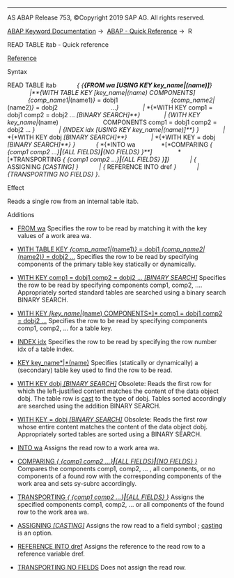   

* * *

AS ABAP Release 753, ©Copyright 2019 SAP AG. All rights reserved.

[ABAP Keyword Documentation](https://help.sap.com/doc/abapdocu_753_index_htm/7.53/en-US/abenabap.htm) →  [ABAP - Quick Reference](https://help.sap.com/doc/abapdocu_753_index_htm/7.53/en-US/abenabap_shortref.htm) →  R

READ TABLE itab - Quick reference

[Reference](https://help.sap.com/doc/abapdocu_753_index_htm/7.53/en-US/abapread_table.htm)

Syntax

READ TABLE itab
           *{* *{**{*FROM wa *\[*USING KEY key\_name*|*(name)*\]**}*
             *|**{*WITH TABLE KEY *\[*key\_name*|*(name) COMPONENTS*\]*
                              *{*comp\_name1*|*(name1)*}* = dobj1
                              *{*comp\_name2*|*(name2)*}* = dobj2
                              ...*}*
             *|* *{*WITH KEY comp1 = dobj1 comp2 = dobj2 ... *\[*BINARY SEARCH*\]**}*
             *|* *{*WITH KEY key\_name*|*(name)
                         COMPONENTS comp1 = dobj1 comp2 = dobj2 ... *}*
             *|* *{*INDEX idx *\[*USING KEY key\_name*|*(name)*\]**}* *}*
             *|* *{*WITH KEY dobj *\[*BINARY SEARCH*\]**}*
             *|* *{*WITH KEY = dobj *\[*BINARY SEARCH*\]**}* *}*
           *{* *{*INTO wa
              *\[*COMPARING *{* *{*comp1 comp2 ...*}**|**{*ALL FIELDS*}**|**{*NO FIELDS*}* *}**\]*
              *\[*TRANSPORTING *{* *{*comp1 comp2 ...*}**|**{*ALL FIELDS*}* *}**\]**}*
           *|* *{* ASSIGNING <fs> *\[*CASTING*\]* *}*
           *|* *{* REFERENCE INTO dref *}*
           *|* *{*TRANSPORTING NO FIELDS*}* *}*.

Effect

Reads a single row from an internal table itab.

Additions

-   [FROM wa](https://help.sap.com/doc/abapdocu_753_index_htm/7.53/en-US/abapread_table_key.htm)
    Specifies the row to be read by matching it with the key values of a work area wa.
    
-   [WITH TABLE KEY
    *{*comp\_name1*|*(name1)*}* = dobj1 *{*comp\_name2*|*(name2)*}* = dobj2 ...](https://help.sap.com/doc/abapdocu_753_index_htm/7.53/en-US/abapread_table_key.htm)
    Specifies the row to be read by specifying components of the primary table key statically or dynamically.
    
-   [WITH KEY comp1 = dobj1 comp2 = dobj2 ... *\[*BINARY SEARCH*\]*](https://help.sap.com/doc/abapdocu_753_index_htm/7.53/en-US/abapread_table_free.htm)
    Specifies the row to be read by specifying components comp1, comp2, .... Appropriately sorted standard tables are searched using a binary search BINARY SEARCH.
    
-   [WITH KEY *\[*key\_name*|*(name) COMPONENTS*\]* comp1 = dobj1 comp2 = dobj2 ...](https://help.sap.com/doc/abapdocu_753_index_htm/7.53/en-US/abapread_table_free.htm)
    Specifies the row to be read by specifying components comp1, comp2, ... for a table key.
    
-   [INDEX idx](https://help.sap.com/doc/abapdocu_753_index_htm/7.53/en-US/abapread_table_index.htm)
    Specifies the row to be read by specifying the row number idx of a table index.
    
-   [KEY key\_name*|*(name)](https://help.sap.com/doc/abapdocu_753_index_htm/7.53/en-US/abapread_table.htm)
    Specifies (statically or dynamically) a (secondary) table key used to find the row to be read.
    
-   [WITH KEY dobj *\[*BINARY SEARCH*\]*](https://help.sap.com/doc/abapdocu_753_index_htm/7.53/en-US/abapread_table_obsolet.htm)
    Obsolete: Reads the first row for which the left-justified content matches the content of the data object dobj. The table row is [cast](https://help.sap.com/doc/abapdocu_753_index_htm/7.53/en-US/abencast_casting_glosry.htm "Glossary Entry") to the type of dobj. Tables sorted accordingly are searched using the addition BINARY SEARCH.
    
-   [WITH KEY = dobj *\[*BINARY SEARCH*\]*](https://help.sap.com/doc/abapdocu_753_index_htm/7.53/en-US/abapread_table_obsolet.htm)
    Obsolete: Reads the first row whose entire content matches the content of the data object dobj. Appropriately sorted tables are sorted using a BINARY SEARCH.
    
-   [INTO wa](https://help.sap.com/doc/abapdocu_753_index_htm/7.53/en-US/abapread_table_outdesc.htm)
    Assigns the read row to a work area wa.
    
-   [COMPARING *{* *{*comp1 comp2 ...*}**|**{*ALL FIELDS*}**|**{*NO FIELDS*}* *}*](https://help.sap.com/doc/abapdocu_753_index_htm/7.53/en-US/abapread_table_transport_options.htm)
    Compares the components comp1, comp2, ... , all components, or no components of a found row with the corresponding components of the work area and sets sy-subrc accordingly.
    
-   [TRANSPORTING *{* *{*comp1 comp2 ...*}**|**{*ALL FIELDS*}* *}*](https://help.sap.com/doc/abapdocu_753_index_htm/7.53/en-US/abapread_table_transport_options.htm)
    Assigns the specified components comp1, comp2, ... or all components of the found row to the work area wa.
    
-   [ASSIGNING <fs> *\[*CASTING*\]*](https://help.sap.com/doc/abapdocu_753_index_htm/7.53/en-US/abapread_table_outdesc.htm)
    Assigns the row read to a field symbol <fs>; [casting](https://help.sap.com/doc/abapdocu_753_index_htm/7.53/en-US/abencast_casting_glosry.htm "Glossary Entry") is an option.
    
-   [REFERENCE INTO dref](https://help.sap.com/doc/abapdocu_753_index_htm/7.53/en-US/abapread_table_outdesc.htm)
    Assigns the reference to the read row to a reference variable dref.
    
-   [TRANSPORTING NO FIELDS](https://help.sap.com/doc/abapdocu_753_index_htm/7.53/en-US/abapread_table_outdesc.htm)
    Does not assign the read row.